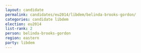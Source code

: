 ```yaml
---
layout: candidate
permalink: candidates/eu2014/libdem/belinda-brooks-gordon/
categories: candidate libdem
election: eu2014
list-rank: 2
person: belinda-brooks-gordon
region: eastern
party: libdem
---
```

